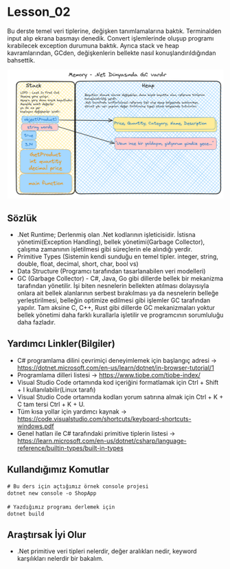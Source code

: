 # Lesson_02

Bu derste temel veri tiplerine, değişken tanımlamalarına baktık. Terminalden input alıp ekrana basmayı denedik. Convert işlemlerinde oluşup programı kırabilecek exception durumuna baktık. Ayrıca stack ve heap kavramlarından, GCden, değişkenlerin bellekte nasıl konuşlandırıldığından bahsettik.

![memory.png](memory.png)

## Sözlük

- .Net Runtime; Derlenmiş olan .Net kodlarının işleticisidir. İstisna yönetimi(Exception Handling), bellek yönetimi(Garbage Collector), çalışma zamanının işletilmesi gibi süreçlerin ele alındığı yerdir.
- Primitive Types (Sistemin kendi sunduğu en temel tipler. integer, string, double, float, decimal, short, char, bool vs)
- Data Structure (Programcı tarafından tasarlanabilen veri modelleri)
- GC (Garbage Collector) - C#, Java, Go gibi dillerde bellek bir mekanizma tarafından yönetilir. İşi biten nesnelerin bellekten atılması dolayısıyla onlara ait bellek alanlarının serbest bırakılması ya da nesnelerin belleğe yerleştirilmesi, belleğin optimize edilmesi gibi işlemler GC tarafından yapılır. Tam aksine C, C++, Rust gibi dillerde GC mekanizmaları yoktur bellek yönetimi daha farklı kurallarla işletilir ve programcının sorumluluğu daha fazladır.

## Yardımcı Linkler(Bilgiler)

- C# programlama dilini çevrimiçi deneyimlemek için başlangıç adresi -> https://dotnet.microsoft.com/en-us/learn/dotnet/in-browser-tutorial/1
- Programlama dilleri listesi -> https://www.tiobe.com/tiobe-index/
- Visual Studio Code ortamında kod içeriğini formatlamak için Ctrl + Shift + I kullanılabilir(Linux tarafı)
- Visual Studio Code ortamında kodları yorum satırına almak için Ctrl + K + C tam tersi Ctrl + K + U.
- Tüm kısa yollar için yardımcı kaynak -> https://code.visualstudio.com/shortcuts/keyboard-shortcuts-windows.pdf 
- Genel hatları ile C# tarafındaki primitive tiplerin listesi -> https://learn.microsoft.com/en-us/dotnet/csharp/language-reference/builtin-types/built-in-types 


## Kullandığımız Komutlar

```shell
# Bu ders için açtığımız örnek console projesi
dotnet new console -o ShopApp

# Yazdığımız programı derlemek için
dotnet build
```

## Araştırsak İyi Olur

- .Net primitive veri tipleri nelerdir, değer aralıkları nedir, keyword karşılıkları nelerdir bir bakalım.